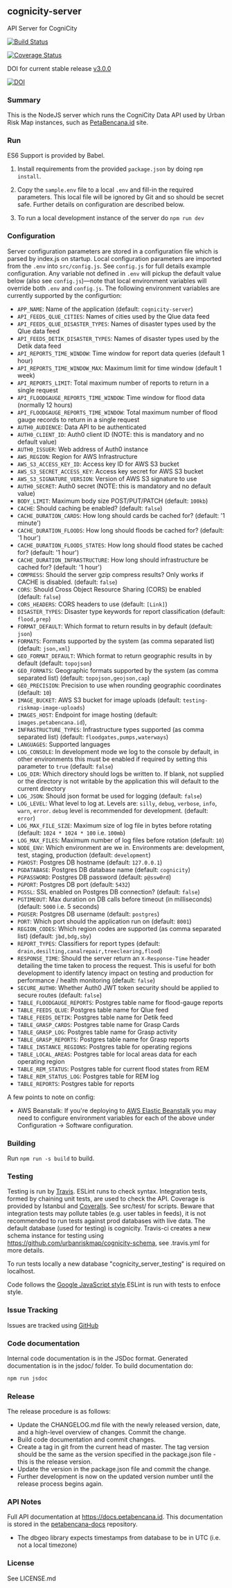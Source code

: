 ## cognicity-server
API Server for CogniCity

[![Build Status](https://travis-ci.org/urbanriskmap/cognicity-server.svg?branch=master)](https://travis-ci.org/urbanriskmap/cognicity-server)

[![Coverage Status](https://coveralls.io/repos/github/urbanriskmap/cognicity-server/badge.svg?branch=server-object-refactor)](https://coveralls.io/github/urbanriskmap/cognicity-server?branch=server-object-refactor)

DOI for current stable release [v3.0.0](https://github.com/urbanriskmap/cognicity-server/releases/tag/v3.0.0)


[![DOI](https://zenodo.org/badge/73803254.svg)](https://zenodo.org/badge/latestdoi/73803254)



### Summary

This is the NodeJS server which runs the CogniCity Data API used by Urban Risk Map instances, such as [PetaBencana.id](https://petabencana.id) site.  

### Run
ES6 Support is provided by Babel.

1. Install requirements from the provided `package.json` by doing `npm install`.

2. Copy the `sample.env` file to a local `.env` and fill-in the required parameters. This local file will be ignored by Git and so should be secret safe. Further details on configuration are described below.

3. To run a local development instance of the server do `npm run dev`

### Configuration
Server configuration parameters are stored in a configuration file which is parsed by index.js on startup. Local configuration parameters are imported from the `.env` into `src/config.js`.  See `config.js` for full details example configuration. Any variable not defined in `.env` will pickup the default value below (also see `config.js`)—note that local environment variables will override both `.env` and `config.js`.  The following environment variables are currently supported by the configurtion:

* `APP_NAME`: Name of the application (default: `cognicity-server`)
* `API_FEEDS_QLUE_CITIES`: Names of cities used by the Qlue data feed
* `API_FEEDS_QLUE_DISASTER_TYPES`: Names of disaster types used by the Qlue data feed
* `API_FEEDS_DETIK_DISASTER_TYPES`: Names of disaster types used by the Detik data feed
* `API_REPORTS_TIME_WINDOW`: Time window for report data queries (default 1 hour)
* `API_REPORTS_TIME_WINDOW_MAX`: Maximum limit for time window (default 1 week)
* `API_REPORTS_LIMIT`: Total maximum number of reports to return in a single request
* `API_FLOODGAUGE_REPORTS_TIME_WINDOW`: Time window for flood data (normally 12 hours)
* `API_FLOODGAUGE_REPORTS_TIME_WINDOW`: Total maximum number of flood gauge records to return in a single request
* `AUTH0_AUDIENCE`: Data API to be authenticated
* `AUTH0_CLIENT_ID`: Auth0 client ID (NOTE: this is mandatory and no default value)
* `AUTH0_ISSUER`: Web address of Auth0 instance
* `AWS_REGION`: Region for AWS Infrastructure
* `AWS_S3_ACCESS_KEY_ID`: Access key ID for AWS S3 bucket
* `AWS_S3_SECRET_ACCESS_KEY`: Access key secret for AWS S3 bucket
* `AWS_S3_SIGNATURE_VERSION`: Version of AWS S3 signature to use
* `AUTH0_SECRET`: Auth0 secret (NOTE: this is mandatory and no default value)
* `BODY_LIMIT`: Maximum body size POST/PUT/PATCH (default: `100kb`)
* `CACHE`: Should caching be enabled? (default: `false`)
* `CACHE_DURATION_CARDS`: How long should cards be cached for? (default: '1 minute')
* `CACHE_DURATION_FLOODS`: How long should floods be cached for? (default: '1 hour')
* `CACHE_DURATION_FLOODS_STATES`: How long should flood states be cached for? (default: '1 hour')
* `CACHE_DURATION_INFRASTRUCTURE`: How long should infrastructure be cached for? (default: '1 hour')
* `COMPRESS`: Should the server gzip compress results? Only works if CACHE is disabled. (default: `false`)
* `CORS`: Should Cross Object Resource Sharing (CORS) be enabled (default: `false`)
* `CORS_HEADERS`: CORS headers to use (default: `[Link]`)
* `DISASTER_TYPES`: Disaster type keywords for report classification (default: `flood,prep`)
* `FORMAT_DEFAULT`: Which format to return results in by default (default: `json`)
* `FORMATS`: Formats supported by the system (as comma separated list) (default: `json,xml`)
* `GEO_FORMAT_DEFAULT`: Which format to return geographic results in by default (default: `topojson`)
* `GEO_FORMATS`: Geographic formats supported by the system (as comma separated list) (default: `topojson,geojson,cap`)
* `GEO_PRECISION`: Precision to use when rounding geographic coordinates (default: `10`)
* `IMAGE_BUCKET`: AWS S3 bucket for image uploads (default: `testing-riskmap-image-uploads`)
* `IMAGES_HOST`: Endpoint for image hosting (default: `images.petabencana.id`),
* `INFRASTRUCTURE_TYPES`: Infrastructure types supported (as comma separated list) (default: `floodgates,pumps,waterways`)
* `LANGUAGES`: Supported languages
* `LOG_CONSOLE`: In development mode we log to the console by default, in other environments this must be enabled if required by setting this parameter to `true` (default: `false`)
* `LOG_DIR`: Which directory should logs be written to.  If blank, not supplied or the directory is not writable by the application this will default to the current directory
* `LOG_JSON`: Should json format be used for logging (default: `false`)
* `LOG_LEVEL`: What level to log at. Levels are: `silly`, `debug`, `verbose`, `info`, `warn`, `error`. `debug` level is recommended for development.  (default: `error`)
* `LOG_MAX_FILE_SIZE`: Maximum size of log file in bytes before rotating (default: `1024 * 1024 * 100` i.e. `100mb`)
* `LOG_MAX_FILES`: Maximum number of log files before rotation (default: `10`)
* `NODE_ENV`: Which environment are we in.  Environments are: development, test, staging, production (default: `development`)
* `PGHOST`: Postgres DB hostname (default: `127.0.0.1`)
* `PGDATABASE`: Postgres DB database name (default: `cognicity`)
* `PGPASSWORD`: Postgres DB password (default: `p@ssw0rd`)
* `PGPORT`: Postgres DB port (default: `5432`)
* `PGSSL`: SSL enabled on Postgres DB connection? (default: `false`)
* `PGTIMEOUT`: Max duration on DB calls before timeout (in milliseconds) (default: `5000` i.e. 5 seconds)
* `PGUSER`: Postgres DB username (default: `postgres`)
* `PORT`: Which port should the application run on (default: `8001`)
* `REGION_CODES`: Which region codes are supported (as comma separated list) (default: `jbd,bdg,sby`)
* `REPORT_TYPES`: Classifiers for report types (default: `drain,desilting,canalrepair,treeclearing,flood`)
* `RESPONSE_TIME`: Should the server return an `X-Response-Time` header detailing the time taken to process the request.  This is useful for both development to identify latency impact on testing and production for performance / health monitoring (default: `false`)
* `SECURE_AUTH0`: Whether Auth0 JWT token security should be applied to secure routes (default: `false`)
* `TABLE_FLOODGAUGE_REPORTS`: Postgres table name for flood-gauge reports
* `TABLE_FEEDS_QLUE`: Postgres table name for Qlue feed
* `TABLE_FEEDS_DETIK`: Postgres table name for Detik feed
* `TABLE_GRASP_CARDS`: Postgres table name for Grasp Cards
* `TABLE_GRASP_LOG`: Postgres table name for Grasp activity
* `TABLE_GRASP_REPORTS`: Postgres table name for Grasp reports
* `TABLE_INSTANCE_REGIONS`: Postgres table for operating regions
* `TABLE_LOCAL_AREAS`: Postgres table for local areas data for each operating region
* `TABLE_REM_STATUS`: Postgres table for current flood states from REM
* `TABLE_REM_STATUS_LOG`: Postgres table for REM log
* `TABLE_REPORTS`: Postgres table for reports

A few points to note on config:

* AWS Beanstalk: If you're deploying to [AWS Elastic Beanstalk](http://docs.aws.amazon.com/elasticbeanstalk/latest/dg/Welcome.html) you may need to configure environment variables for each of the above under Configuration -> Software configuration.

### Building
Run `npm run -s build` to build.

### Testing
Testing is run by [Travis](https://travis-ci.org/urbanriskmap/cognicity-server). ESLint runs to check syntax. Integration tests, formed by chaining unit tests, are used to check the API.  Coverage is provided by Istanbul and [Coveralls](https://coveralls.io/github/urbanriskmap/cognicity-server). See src/test/ for scripts. Beware that integration tests may pollute tables (e.g. user tables in feeds), it is not recommended to run tests against prod databases with live data. The default database (used for testing) is cognicity. Travis-ci creates a new schema instance for testing using https://github.com/urbanriskmap/cognicity-schema, see .travis.yml for more details.

To run tests locally a new database "cognicity_server_testing" is required on localhost.

Code follows the [Google JavaScript style](https://google.github.io/styleguide/jsguide.html).ESLint is run with tests to enfoce style.

### Issue Tracking
Issues are tracked using [GitHub](https://github.com/urbanriskmap/cognicity-server/issues)

### Code documentation

Internal code documentation is in the JSDoc format. Generated documentation is
in the  jsdoc/ folder. To build documentation do:
```sh
npm run jsdoc
```

### Release
The release procedure is as follows:
* Update the CHANGELOG.md file with the newly released version, date, and a high-level overview of changes. Commit the change.
* Build code documentation and commit changes.
* Create a tag in git from the current head of master. The tag version should be the same as the version specified in the package.json file - this is the release version.
* Update the version in the package.json file and commit the change.
* Further development is now on the updated version number until the release process begins again.

### API Notes
Full API documentation at https://docs.petabencana.id. This documentation is stored in the [petabencana-docs](https://github.com/urbanriskmap/petabencana-docs) repository.

- The dbgeo library expects timestamps from database to be in UTC (i.e. not a local timezone)

### License
See LICENSE.md
